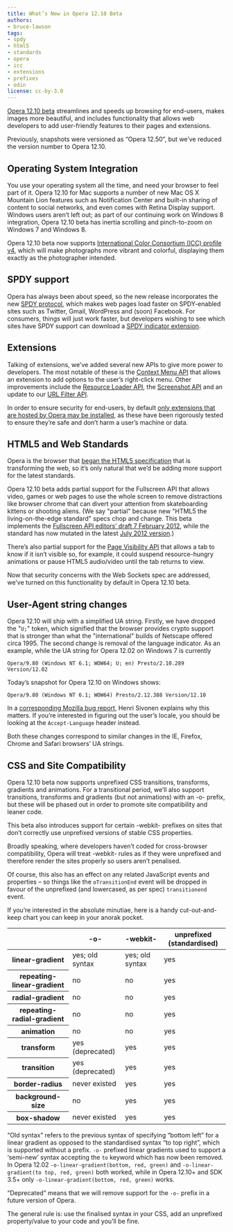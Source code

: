 ```yaml
---
title: What’s New in Opera 12.10 Beta
authors:
- bruce-lawson
tags:
- spdy
- html5
- standards
- opera
- icc
- extensions
- prefixes
- odin
license: cc-by-3.0
---
```


[Opera 12.10 beta](http://www.opera.com/browser/next/) streamlines and speeds up browsing for end-users, makes images more beautiful, and includes functionality that allows web developers to add user-friendly features to their pages and extensions.

Previously, snapshots were versioned as “Opera 12.50”, but we’ve reduced the version number to Opera 12.10.

## Operating System Integration

You use your operating system all the time, and need your browser to feel part of it. Opera 12.10 for Mac supports a number of new Mac OS X Mountain Lion features such as Notification Center and built-in sharing of content to social networks, and even comes with Retina Display support. Windows users aren’t left out; as part of our continuing work on Windows 8 integration, Opera 12.10 beta has inertia scrolling and pinch-to-zoom on Windows 7 and Windows 8.

Opera 12.10 beta now supports [International Color Consortium (ICC) profile v4](http://www.color.org/version4html.xalter), which will make photographs more vibrant and colorful, displaying them exactly as the photographer intended.

## SPDY support

Opera has always been about speed, so the new release incorporates the new [SPDY protocol](http://en.wikipedia.org/wiki/SPDY), which makes web pages load faster on SPDY-enabled sites such as Twitter, Gmail, WordPress and (soon) Facebook. For consumers, things will just work faster, but developers wishing to see which sites have SPDY support can download a [SPDY indicator extension](https://addons.opera.com/de/extensions/details/spdy-indicator/).

## Extensions

Talking of extensions, we’ve added several new APIs to give more power to developers. The most notable of these is the [Context Menu API](https://dev.opera.com/articles/view/extensions-api-contextmenu/) that allows an extension to add options to the user’s right-click menu. Other improvements include the [Resource Loader API](https://dev.opera.com/articles/view/extensions-api-resourceloader/), the [Screenshot API](https://dev.opera.com/articles/view/extensions-api-screenshot/) and an update to our [URL Filter API](https://dev.opera.com/articles/view/extensions-api-urlfilter/).

In order to ensure security for end-users, by default [only extensions that are hosted by Opera may be installed](http://my.opera.com/desktopteam/blog/2012/09/06/increased-security-when-installing-extensions), as these have been rigorously tested to ensure they’re safe and don’t harm a user’s machine or data.

## HTML5 and Web Standards

Opera is the browser that [began the HTML5 specification](https://html.spec.whatwg.org/multipage/introduction.html#history-1) that is transforming the web, so it’s only natural that we’d be adding more support for the latest standards.

Opera 12.10 beta adds partial support for the Fullscreen API that allows video, games or web pages to use the whole screen to remove distractions like browser chrome that can divert your attention from skateboarding kittens or shooting aliens. (We say "partial" because new "HTML5 the living-on-the-edge standard" specs chop and change. This beta implements the [Fullscreen API editors’ draft 7 February 2012](http://dvcs.w3.org/hg/fullscreen/raw-file/529a67b8d9f3/Overview.html), while the standard has now mutated in the latest [July 2012 version](http://dvcs.w3.org/hg/fullscreen/raw-file/tip/Overview.html).)

There’s also partial support for the [Page Visibility API](http://www.w3.org/TR/page-visibility/) that allows a tab to know if it isn’t visible so, for example, it could suspend resource-hungry animations or pause HTML5 audio/video until the tab returns to view.

Now that security concerns with the Web Sockets spec are addressed, we’ve turned on this functionality by default in Opera 12.10 beta.

## User-Agent string changes

Opera 12.10 will ship with a simplified UA string. Firstly, we have dropped the "`U;`" token, which signified that the browser provides crypto support that is stronger than what the "international" builds of Netscape offered circa 1995. The second change is removal of the language indicator. As an example, while the UA string for Opera 12.02 on Windows 7 is currently

	Opera/9.80 (Windows NT 6.1; WOW64; U; en) Presto/2.10.289 Version/12.02

Today’s snapshot for Opera 12.10 on Windows shows:

	Opera/9.80 (Windows NT 6.1; WOW64) Presto/2.12.388 Version/12.10

In a [corresponding Mozilla bug report](https://bugzilla.mozilla.org/show_bug.cgi?id=572656#c0), Henri Sivonen explains why this matters. If you’re interested in figuring out the user’s locale, you should be looking at the `Accept-Language` header instead.

Both these changes correspond to similar changes in the IE, Firefox, Chrome and Safari browsers’ UA strings.

## CSS and Site Compatibility

Opera 12.10 beta now supports unprefixed CSS transitions, transforms, gradients and animations. For a transitional period, we’ll also support transitions, transforms and gradients (but not animations) with an -o- prefix, but these will be phased out in order to promote site compatibility and leaner code.

This beta also introduces support for certain -webkit- prefixes on sites that don’t correctly use unprefixed versions of stable CSS properties.

Broadly speaking, where developers haven’t coded for cross-browser compatibility, Opera will treat -webkit- rules as if they were unprefixed and therefore render the sites properly so users aren’t penalised.

Of course, this also has an effect on any related JavaScript events and properties – so things like the `oTransitionEnd` event will be dropped in favour of the unprefixed (and lowercased, as per spec) `transitionend` event.

If you’re interested in the absolute minutiae, here is a handy cut-out-and-keep chart you can keep in your anorak pocket.

<table>
 <thead>
	<tr>
		<th></th>
		<th id="prefixesColHdr2">-o-</th>
		<th id="prefixesColHdr3">-webkit-</th>
		<th id="prefixesColHdr4">unprefixed (standardised)</th>
	</tr>
 </thead>
 <tbody>
	<tr>
		<th id="prefixesRowHdr2">linear-gradient</th>
		<td headers="prefixesColHdr2 prefixesRowHdr2">yes; old syntax</td>
		<td headers="prefixesColHdr3 prefixesRowHdr2">yes; old syntax</td>
		<td headers="prefixesColHdr4 prefixesRowHdr2">yes</td>
	</tr>
	<tr>
		<th id="prefixesRowHdr2">repeating-linear-gradient</th>
		<td headers="prefixesColHdr2 prefixesRowHdr2">no</td>
		<td headers="prefixesColHdr3 prefixesRowHdr2">no</td>
		<td headers="prefixesColHdr4 prefixesRowHdr2">yes</td>
	</tr>
	<tr>
		<th id="prefixesRowHdr2">radial-gradient</th>
		<td headers="prefixesColHdr2 prefixesRowHdr2">no</td>
		<td headers="prefixesColHdr3 prefixesRowHdr2">no</td>
		<td headers="prefixesColHdr4 prefixesRowHdr2">yes</td>
	</tr>
	<tr>
		<th id="prefixesRowHdr2">repeating-radial-gradient</th>
		<td headers="prefixesColHdr2 prefixesRowHdr2">no</td>
		<td headers="prefixesColHdr3 prefixesRowHdr2">no</td>
		<td headers="prefixesColHdr4 prefixesRowHdr2">yes</td>
	</tr>
	<tr>
		<th id="prefixesRowHdr3">animation</th>
		<td headers="prefixesColHdr2 prefixesRowHdr3">no</td>
		<td headers="prefixesColHdr3 prefixesRowHdr3">no</td>
		<td headers="prefixesColHdr4 prefixesRowHdr3">yes</td>
	</tr>
	<tr>
		<th id="prefixesRowHdr4">transform</th>
		<td headers="prefixesColHdr2 prefixesRowHdr4">yes (deprecated)</td>
		<td headers="prefixesColHdr3 prefixesRowHdr4">yes</td>
		<td headers="prefixesColHdr4 prefixesRowHdr4">yes</td>
	</tr>
	<tr>
		<th id="prefixesRowHdr5">transition</th>
		<td headers="prefixesColHdr2 prefixesRowHdr5">yes (deprecated)</td>
		<td headers="prefixesColHdr3 prefixesRowHdr5">yes</td>
		<td headers="prefixesColHdr4 prefixesRowHdr5">yes</td>
	</tr>
	<tr>
		<th id="prefixesRowHdr6">border-radius</th>
		<td headers="prefixesColHdr2 prefixesRowHdr6">never existed</td>
		<td headers="prefixesColHdr3 prefixesRowHdr6">yes</td>
		<td headers="prefixesColHdr4 prefixesRowHdr6">yes</td>
	</tr>
	<tr>
		<th id="prefixesRowHdr7">background-size</th>
		<td headers="prefixesColHdr2 prefixesRowHdr7">no</td>
		<td headers="prefixesColHdr3 prefixesRowHdr7">yes</td>
		<td headers="prefixesColHdr4 prefixesRowHdr7">yes</td>
	</tr>
	<tr>
		<th id="prefixesRowHdr8">box-shadow</th>
		<td headers="prefixesColHdr2 prefixesRowHdr8">never existed</td>
		<td headers="prefixesColHdr3 prefixesRowHdr8">yes</td>
		<td headers="prefixesColHdr4 prefixesRowHdr8">yes</td>
	</tr>
 </tbody>
</table>

“Old syntax” refers to the previous syntax of specifying “bottom left” for a linear gradient as opposed to the standardised syntax “to top right”, which is supported without a prefix. `-o-` prefixed linear gradients used to support a ‘semi-new’ syntax accepting the `to` keyword which has now been removed. In Opera 12.02 `-o-linear-gradient(bottom, red, green)` and `-o-linear-gradient(to top, red, green)` both worked, while in Opera 12.10+ and SDK 3.5+ only `-o-linear-gradient(bottom, red, green)` works.

“Deprecated” means that we will remove support for the `-o-` prefix in a future version of Opera.

The general rule is: use the finalised syntax in your CSS, add an unprefixed property/value to your code and you’ll be fine.
